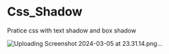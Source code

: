 # Css_Shadow
Pratice css with text shadow and box shadow

![Uploading Screenshot 2024-03-05 at 23.31.14.png…]()
